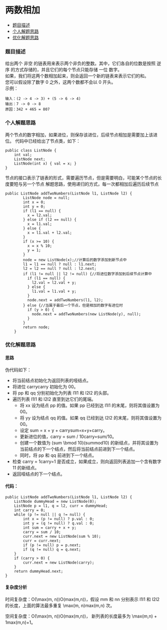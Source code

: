 # 两数相加

* [题目描述](#1)
* [个人解题思路](#2)
* [优化解题思路](#3)


### <a id="1">题目描述</a>
给出两个 非空 的链表用来表示两个非负的整数。其中，它们各自的位数是按照 逆序 的方式存储的，并且它们的每个节点只能存储 一位 数字。  
如果，我们将这两个数相加起来，则会返回一个新的链表来表示它们的和。  
您可以假设除了数字 0 之外，这两个数都不会以 0 开头。  
示例：
```
输入：(2 -> 4 -> 3) + (5 -> 6 -> 4)
输出：7 -> 0 -> 8
原因：342 + 465 = 807
```

### <a id="2">个人解题思路</a>
两个节点的数字相加，如果进位，则保存该进位，后续节点相加是需要加上该进位。
代码中已经给出了节点类，如下：
```
public class ListNode {
    int val;
    ListNode next;
    ListNode(int x) { val = x; }
}
```
节点的接口表示了链表的形式，需要遍历节点，但是需要明白，可能某个节点的长度要短与另一个节点
解题思路，使用递归的方式，每一次都相加后遍历后续节点
```
public ListNode addTwoNumbers(ListNode l1, ListNode l2) {
        ListNode node = null;
        int x = 0;
        int y = 0;
        if (l1 == null) {
          x = l2.val;
        } else if (l2 == null) {
          x = l1.val;
        } else {
          x = l1.val + l2.val;
        }
        if (x >= 10) {
          x = x % 10;
          y = 1;
        }
        node = new ListNode(x);//计算后的数字添加到新节点中
        l1 = l1 == null ? null : l1.next;
        l2 = l2 == null ? null : l2.next;
        if (l1 != null || l2 != null) {//将进位数字添加到后续节点计算中
          if (l1 == null) {
            l2.val = l2.val + y;
          } else {
            l1.val = l1.val + y;
          }
          node.next = addTwoNumbers(l1, l2);
        } else {//当属于最后一个节点，但是相加的数字有进位时
          if (y > 0) {
            node.next = addTwoNumbers(new ListNode(y), null);
          }
        }
        return node;
    }
```

### <a id="3">优化解题思路</a>

#### 思路
伪代码如下：

- 将当前结点初始化为返回列表的哑结点。
- 将进位 carrycarry 初始化为 00。
- 将 pp 和 qq 分别初始化为列表 l1l1 和 l2l2 的头部。
- 遍历列表 l1l1 和 l2l2 直至到达它们的尾端。
  - 将 xx 设为结点 pp 的值。如果 pp 已经到达 l1l1 的末尾，则将其值设置为 00。
  - 将 yy 设为结点 qq 的值。如果 qq 已经到达 l2l2 的末尾，则将其值设置为 00。
  - 设定 sum = x + y + carrysum=x+y+carry。
  - 更新进位的值，carry = sum / 10carry=sum/10。
  - 创建一个数值为 (sum \bmod 10)(summod10) 的新结点，并将其设置为当前结点的下一个结点，然后将当前结点前进到下一个结点。
  - 同时，将 pp 和 qq 前进到下一个结点。
- 检查 carry = 1carry=1 是否成立，如果成立，则向返回列表追加一个含有数字 11 的新结点。
- 返回哑结点的下一个结点。

#### 代码：
```
public ListNode addTwoNumbers(ListNode l1, ListNode l2) {
    ListNode dummyHead = new ListNode(0);
    ListNode p = l1, q = l2, curr = dummyHead;
    int carry = 0;
    while (p != null || q != null) {
        int x = (p != null) ? p.val : 0;
        int y = (q != null) ? q.val : 0;
        int sum = carry + x + y;
        carry = sum / 10;
        curr.next = new ListNode(sum % 10);
        curr = curr.next;
        if (p != null) p = p.next;
        if (q != null) q = q.next;
    }
    if (carry > 0) {
        curr.next = new ListNode(carry);
    }
    return dummyHead.next;
}
```

#### 复杂度分析

时间复杂度：O(\max(m, n))O(max(m,n))，假设 mm 和 nn 分别表示 l1l1 和 l2l2 的长度，上面的算法最多重复 \max(m, n)max(m,n) 次。

空间复杂度：O(\max(m, n))O(max(m,n))， 新列表的长度最多为 \max(m,n) + 1max(m,n)+1。